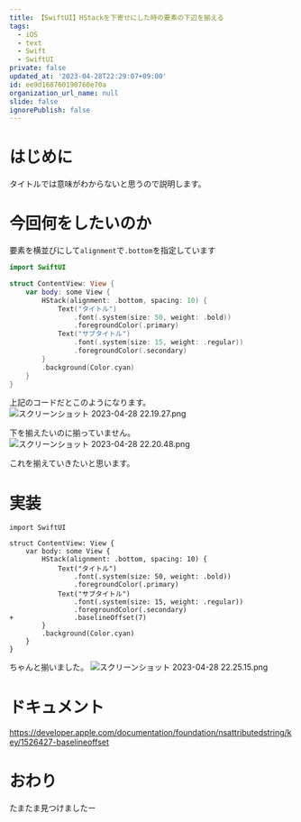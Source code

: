 ```yaml
---
title: 【SwiftUI】HStackを下寄せにした時の要素の下辺を揃える
tags:
  - iOS
  - text
  - Swift
  - SwiftUI
private: false
updated_at: '2023-04-28T22:29:07+09:00'
id: ee9d168760190760e70a
organization_url_name: null
slide: false
ignorePublish: false
---
```

# はじめに
タイトルでは意味がわからないと思うので説明します。

# 今回何をしたいのか
要素を横並びにして`alignment`で`.bottom`を指定しています
```swift
import SwiftUI

struct ContentView: View {
    var body: some View {
        HStack(alignment: .bottom, spacing: 10) {
            Text("タイトル")
                .font(.system(size: 50, weight: .bold))
                .foregroundColor(.primary)
            Text("サブタイトル")
                .font(.system(size: 15, weight: .regular))
                .foregroundColor(.secondary)
        }
        .background(Color.cyan)
    }
}
```

上記のコードだとこのようになります。
![スクリーンショット 2023-04-28 22.19.27.png](https://qiita-image-store.s3.ap-northeast-1.amazonaws.com/0/1745371/88763594-c18c-4dcb-02be-38c237f654b1.png)

下を揃えたいのに揃っていません。
![スクリーンショット 2023-04-28 22.20.48.png](https://qiita-image-store.s3.ap-northeast-1.amazonaws.com/0/1745371/491127dd-31e4-1988-febf-00817058f702.png)

これを揃えていきたいと思います。

# 実装
```diff_swift
import SwiftUI

struct ContentView: View {
    var body: some View {
        HStack(alignment: .bottom, spacing: 10) {
            Text("タイトル")
                .font(.system(size: 50, weight: .bold))
                .foregroundColor(.primary)
            Text("サブタイトル")
                .font(.system(size: 15, weight: .regular))
                .foregroundColor(.secondary)
+               .baselineOffset(7)
        }
        .background(Color.cyan)
    }
}
```

ちゃんと揃いました。
![スクリーンショット 2023-04-28 22.25.15.png](https://qiita-image-store.s3.ap-northeast-1.amazonaws.com/0/1745371/2ada3123-dedb-6bd4-c04c-03e761212ad0.png)

# ドキュメント
https://developer.apple.com/documentation/foundation/nsattributedstring/key/1526427-baselineoffset

# おわり
たまたま見つけましたー
